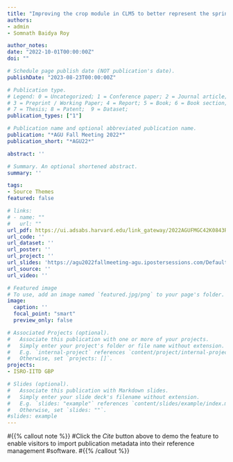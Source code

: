 ```yaml
---
title: "Improving the crop module in CLM5 to better represent the spring wheat grown in South Asia"
authors:
- admin
- Somnath Baidya Roy

author_notes:
date: "2022-10-01T00:00:00Z"
doi: ""

# Schedule page publish date (NOT publication's date).
publishDate: "2023-08-23T00:00:00Z"

# Publication type.
# Legend: 0 = Uncategorized; 1 = Conference paper; 2 = Journal article;
# 3 = Preprint / Working Paper; 4 = Report; 5 = Book; 6 = Book section;
# 7 = Thesis; 8 = Patent;  9 = Dataset;
publication_types: ["1"]

# Publication name and optional abbreviated publication name.
publication: "*AGU Fall Meeting 2022*"
publication_short: "*AGU22*"

abstract: ''

# Summary. An optional shortened abstract.
summary: ''

tags:
- Source Themes
featured: false

# links:
# - name: ""
#   url: ""
url_pdf: https://ui.adsabs.harvard.edu/link_gateway/2022AGUFMGC42K0843R/PUB_HTML
url_code: ''
url_dataset: ''
url_poster: ''
url_project: ''
url_slides: 'https://agu2022fallmeeting-agu.ipostersessions.com/Default.aspx?s=FA-F6-86-6E-95-F2-4A-5D-3C-58-CB-AA-AD-6C-E9-21'
url_source: ''
url_video: ''

# Featured image
# To use, add an image named `featured.jpg/png` to your page's folder. 
image:
  caption: ''
  focal_point: "smart"
  preview_only: false

# Associated Projects (optional).
#   Associate this publication with one or more of your projects.
#   Simply enter your project's folder or file name without extension.
#   E.g. `internal-project` references `content/project/internal-project/index.md`.
#   Otherwise, set `projects: []`.
projects:
- ISRO-IITD GBP

# Slides (optional).
#   Associate this publication with Markdown slides.
#   Simply enter your slide deck's filename without extension.
#   E.g. `slides: "example"` references `content/slides/example/index.md`.
#   Otherwise, set `slides: ""`.
#slides: example
---
```


#{{% callout note %}}
#Click the *Cite* button above to demo the feature to enable visitors to import publication metadata into their reference management #software.
#{{% /callout %}}
